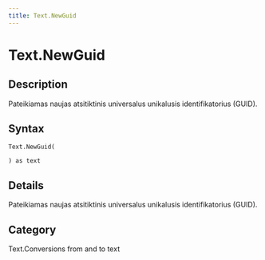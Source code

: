 ```yaml
---
title: Text.NewGuid
---
```


# Text.NewGuid


## Description

Pateikiamas naujas atsitiktinis universalus unikalusis identifikatorius (GUID).


## Syntax

```powerquery
Text.NewGuid(

) as text
```


## Details

Pateikiamas naujas atsitiktinis universalus unikalusis identifikatorius (GUID).



## Category
Text.Conversions from and to text
